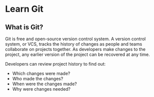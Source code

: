 # Learn Git

## What is Git?
Git is free and open-source version control system. A version control system, or VCS, tracks the history of changes as people and teams collaborate on projects together. As developers make changes to the project, any earlier version of the project can be recovered at any time.

Developers can review project history to find out:
- Which changes were made?
- Who made the changes?
- When were the changes made?
- Why were changes needed?

